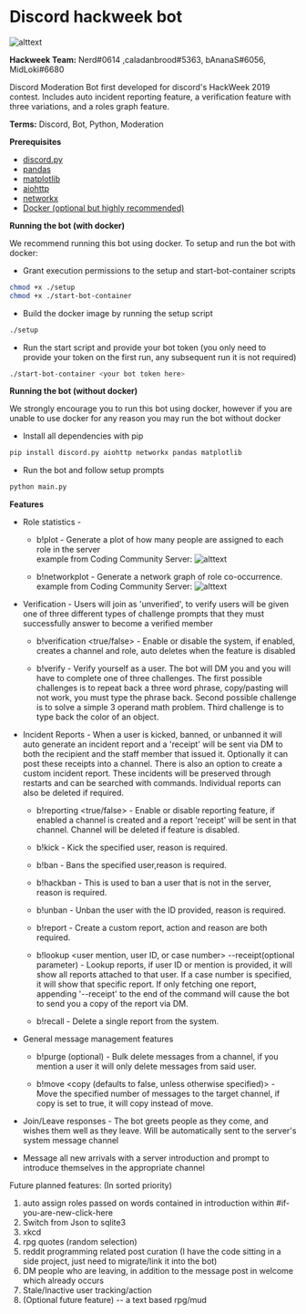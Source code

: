 # Discord hackweek bot
![alttext](https://github.com/FrostByte266/hackweek_bot/blob/master/assets/Japanese%20Animals.png)

**Hackweek Team:**
Nerd#0614 ,caladanbrood#5363, bAnanaS#6056, MidLoki#6680

Discord Moderation Bot first developed for discord's HackWeek 2019 contest.
Includes auto incident reporting feature, a verification feature with three variations, and a roles graph feature.


 **Terms:**
Discord, Bot, Python, Moderation

**Prerequisites**
* [discord.py](https://github.com/Rapptz/discord.py)
* [pandas](https://github.com/pandas-dev/pandas)
* [matplotlib](https://github.com/matplotlib/matplotlib)
* [aiohttp](https://github.com/aio-libs/aiohttp)
* [networkx](https://github.com/networkx)
* [Docker (optional but highly recommended)](https://docs.docker.com/install/linux/docker-ce/ubuntu/#install-docker-engine---community-1)

**Running the bot (with docker)**

  We recommend running this bot using docker. To setup and run the bot with docker:
  * Grant execution permissions to the setup and start-bot-container scripts
  ```bash
  chmod +x ./setup
  chmod +x ./start-bot-container
  ```
  * Build the docker image by running the setup script
  ```bash
  ./setup
  ```
  * Run the start script and provide your bot token (you only need to provide your token on the first run, any subsequent run it is not required)
  ```bash
  ./start-bot-container <your bot token here>
  ```

  **Running the bot (without docker)**
  
  We strongly encourage you to run this bot using docker, however if you are unable to use docker for any reason you may run the bot without docker
  * Install all dependencies with pip
  ```bash
  pip install discord.py aiohttp networkx pandas matplotlib
  ```
  * Run the bot and follow setup prompts
  ```bash
  python main.py
  ```

**Features**

* Role statistics -
    - b!plot - Generate a plot of how many people are assigned to each role in the server     
        example from Coding Community Server:
        ![alttext](https://github.com/FrostByte266/hackweek_bot/blob/master/assets/Coding_Community_role_chart.png)

    - b!networkplot - Generate a network graph of role co-occurrence.     
        example from Coding Community Server:
        ![alttext](https://github.com/FrostByte266/hackweek_bot/blob/master/assets/Coding_Community_role_co-occurrence_graph.png)
* Verification - Users will join as 'unverified', to verify users will be given one of three different types of challenge prompts that they must successfully answer to become a verified member

    - b!verification <true/false> - Enable or disable the system, if enabled, creates a channel and role, auto deletes when the feature is disabled

    - b!verify - Verify yourself as a user. The bot will DM you and you will have to complete one of three challenges. The first possible challenges is to repeat back a three word phrase,
    copy/pasting will not work, you must type the phrase back. Second possible challenge is to solve a simple 3 operand math problem. Third challenge is to type back the color of an object.

* Incident Reports - When a user is kicked, banned, or unbanned it will auto generate an incident report and a 'receipt' will be sent via DM to both the recipient and the staff member that issued it.
Optionally it can post these receipts into a channel. There is also an option to create a custom incident report. These incidents will be preserved through restarts and can be searched with
commands. Individual reports can also be deleted if required.

    - b!reporting <true/false> - Enable or disable reporting feature, if enabled a channel is created and a report 'receipt' will be sent in that channel.
    Channel will be deleted if feature is disabled.

    - b!kick <user mention or ID> <reason> - Kick the specified user, reason is required.

    - b!ban <user mention or ID> <reason> - Bans the specified user,reason is required.

    - b!hackban <user ID> <reason> - This is used to ban a user that is not in the server, reason is required.

    - b!unban <user ID> <reason> - Unban the user with the ID provided, reason is required.

    - b!report <user mention or ID> <action> <reason> - Create a custom report, action and reason are both required.

    - b!lookup <user mention, user ID, or case number> --receipt(optional parameter) - Lookup reports, if user ID or mention is provided, it will show all reports attached to that user.
    If a case number is specified, it will show that specific report. If only fetching one report, appending '--receipt' to the end of the command will cause the bot to send you a copy of the
    report via DM.

    - b!recall <case number> - Delete a single report from the system.

* General message management features

    - b!purge <amount> <user mention or ID>(optional) - Bulk delete messages from a channel, if you mention a user it will only delete messages from said user.

    - b!move <amount> <target channel> <copy (defaults to false, unless otherwise specified)> - Move the specified number of messages to the target channel, if copy is set to true,
    it will copy instead of move.

* Join/Leave responses - The bot greets people as they come, and wishes them well as they leave. Will be automatically sent to the server's system message channel


* Message all new arrivals with a server introduction and prompt to introduce themselves in the appropriate channel



Future planned features:
(In sorted priority)

1. auto assign roles passed on words contained in introduction within #if-you-are-new-click-here
2. Switch from Json to sqlite3
3. xkcd
4. rpg quotes (random selection)
5. reddit programming related post curation (I have the code sitting in a side project, just need to migrate/link it into the bot)
6.  DM people who are leaving, in addition to the message post in welcome which already occurs
7. Stale/Inactive user tracking/action
8. (Optional future feature) -- a text based rpg/mud

